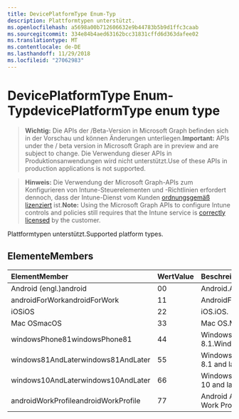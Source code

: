 ```yaml
---
title: DevicePlatformType Enum-Typ
description: Plattformtypen unterstützt.
ms.openlocfilehash: a5698a00b712606632e9b44783b5b9d1ffc3caab
ms.sourcegitcommit: 334e84b4aed63162bcc31831cffd6d363dafee02
ms.translationtype: MT
ms.contentlocale: de-DE
ms.lasthandoff: 11/29/2018
ms.locfileid: "27062983"
---
```

# <a name="deviceplatformtype-enum-type"></a><span data-ttu-id="173e8-103">DevicePlatformType Enum-Typ</span><span class="sxs-lookup"><span data-stu-id="173e8-103">devicePlatformType enum type</span></span>

> <span data-ttu-id="173e8-104">**Wichtig:** Die APIs der /Beta-Version in Microsoft Graph befinden sich in der Vorschau und können Änderungen unterliegen.</span><span class="sxs-lookup"><span data-stu-id="173e8-104">**Important:** APIs under the / beta version in Microsoft Graph are in preview and are subject to change.</span></span> <span data-ttu-id="173e8-105">Die Verwendung dieser APIs in Produktionsanwendungen wird nicht unterstützt.</span><span class="sxs-lookup"><span data-stu-id="173e8-105">Use of these APIs in production applications is not supported.</span></span>

> <span data-ttu-id="173e8-106">**Hinweis:** Die Verwendung der Microsoft Graph-APIs zum Konfigurieren von Intune-Steuerelementen und -Richtlinien erfordert dennoch, dass der Intune-Dienst vom Kunden [ordnungsgemäß lizenziert](https://go.microsoft.com/fwlink/?linkid=839381) ist.</span><span class="sxs-lookup"><span data-stu-id="173e8-106">**Note:** Using the Microsoft Graph APIs to configure Intune controls and policies still requires that the Intune service is [correctly licensed](https://go.microsoft.com/fwlink/?linkid=839381) by the customer.</span></span>

<span data-ttu-id="173e8-107">Plattformtypen unterstützt.</span><span class="sxs-lookup"><span data-stu-id="173e8-107">Supported platform types.</span></span>
## <a name="members"></a><span data-ttu-id="173e8-108">Elemente</span><span class="sxs-lookup"><span data-stu-id="173e8-108">Members</span></span>
|<span data-ttu-id="173e8-109">Element</span><span class="sxs-lookup"><span data-stu-id="173e8-109">Member</span></span>|<span data-ttu-id="173e8-110">Wert</span><span class="sxs-lookup"><span data-stu-id="173e8-110">Value</span></span>|<span data-ttu-id="173e8-111">Beschreibung</span><span class="sxs-lookup"><span data-stu-id="173e8-111">Description</span></span>|
|:---|:---|:---|
|<span data-ttu-id="173e8-112">Android (engl.)</span><span class="sxs-lookup"><span data-stu-id="173e8-112">android</span></span>|<span data-ttu-id="173e8-113">0</span><span class="sxs-lookup"><span data-stu-id="173e8-113">0</span></span>|<span data-ttu-id="173e8-114">Android.</span><span class="sxs-lookup"><span data-stu-id="173e8-114">Android.</span></span>|
|<span data-ttu-id="173e8-115">androidForWork</span><span class="sxs-lookup"><span data-stu-id="173e8-115">androidForWork</span></span>|<span data-ttu-id="173e8-116">1</span><span class="sxs-lookup"><span data-stu-id="173e8-116">1</span></span>|<span data-ttu-id="173e8-117">AndroidForWork.</span><span class="sxs-lookup"><span data-stu-id="173e8-117">AndroidForWork.</span></span>|
|<span data-ttu-id="173e8-118">iOS</span><span class="sxs-lookup"><span data-stu-id="173e8-118">iOS</span></span>|<span data-ttu-id="173e8-119">2</span><span class="sxs-lookup"><span data-stu-id="173e8-119">2</span></span>|<span data-ttu-id="173e8-120">iOS.</span><span class="sxs-lookup"><span data-stu-id="173e8-120">iOS.</span></span>|
|<span data-ttu-id="173e8-121">Mac OS</span><span class="sxs-lookup"><span data-stu-id="173e8-121">macOS</span></span>|<span data-ttu-id="173e8-122">3</span><span class="sxs-lookup"><span data-stu-id="173e8-122">3</span></span>|<span data-ttu-id="173e8-123">Mac OS.</span><span class="sxs-lookup"><span data-stu-id="173e8-123">MacOS.</span></span>|
|<span data-ttu-id="173e8-124">windowsPhone81</span><span class="sxs-lookup"><span data-stu-id="173e8-124">windowsPhone81</span></span>|<span data-ttu-id="173e8-125">4</span><span class="sxs-lookup"><span data-stu-id="173e8-125">4</span></span>|<span data-ttu-id="173e8-126">WindowsPhone 8.1.</span><span class="sxs-lookup"><span data-stu-id="173e8-126">WindowsPhone 8.1.</span></span>|
|<span data-ttu-id="173e8-127">windows81AndLater</span><span class="sxs-lookup"><span data-stu-id="173e8-127">windows81AndLater</span></span>|<span data-ttu-id="173e8-128">5</span><span class="sxs-lookup"><span data-stu-id="173e8-128">5</span></span>|<span data-ttu-id="173e8-129">Windows 8.1 und höher</span><span class="sxs-lookup"><span data-stu-id="173e8-129">Windows 8.1 and later</span></span>|
|<span data-ttu-id="173e8-130">windows10AndLater</span><span class="sxs-lookup"><span data-stu-id="173e8-130">windows10AndLater</span></span>|<span data-ttu-id="173e8-131">6</span><span class="sxs-lookup"><span data-stu-id="173e8-131">6</span></span>|<span data-ttu-id="173e8-132">Windows 10 und höher.</span><span class="sxs-lookup"><span data-stu-id="173e8-132">Windows 10 and later.</span></span>|
|<span data-ttu-id="173e8-133">androidWorkProfile</span><span class="sxs-lookup"><span data-stu-id="173e8-133">androidWorkProfile</span></span>|<span data-ttu-id="173e8-134">7</span><span class="sxs-lookup"><span data-stu-id="173e8-134">7</span></span>|<span data-ttu-id="173e8-135">Android Arbeit Profil.</span><span class="sxs-lookup"><span data-stu-id="173e8-135">Android Work Profile.</span></span>|






